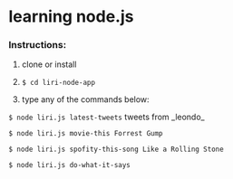 <h1> learning node.js </h1>


<h3>Instructions:</h3>

1. clone or install

2. `$ cd liri-node-app`

3. type any of the commands below:

`$ node liri.js latest-tweets` tweets from \_leondo\_

`$ node liri.js movie-this Forrest Gump`

`$ node liri.js spofity-this-song Like a Rolling Stone`

`$ node liri.js do-what-it-says`
